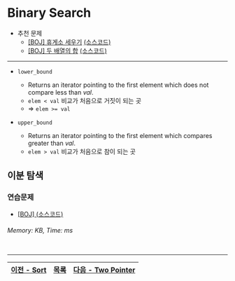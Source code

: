 # Binary Search
* 추천 문제
    * [[BOJ] 휴게소 세우기](https://www.acmicpc.net/problem/1477) [(소스코드)](./src/rest_area.cpp)
    * [[BOJ] 두 배열의 합](https://www.acmicpc.net/problem/2143) [(소스코드)](./src/matrix.cpp)
---

* `lower_bound`
    * Returns an iterator pointing to the first element which does not compare less than <i>val</i>.
    * `elem < val` 비교가 처음으로 거짓이 되는 곳
    * => `elem >= val`

* `upper_bound`
    * Returns an iterator pointing to the first element which compares greater than <i>val</i>.
    * `elem > val` 비교가 처음으로 참이 되는 곳

## 이분 탐색

### 연습문제
* [[BOJ] ](https://www.acmicpc.net/problem/) [(소스코드)](./src/.cpp)
###### Memory:  KB, Time:  ms
```c++
```

---
|[이전 - Sort](/sort/)|[목록](https://github.com/RyanJeong/CP#index)|[다음 - Two Pointer](/two_pointer/)|
|-|-|-|
